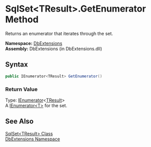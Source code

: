 SqlSet&lt;TResult>.GetEnumerator Method
=======================================
Returns an enumerator that iterates through the set.

**Namespace:** [DbExtensions][1]  
**Assembly:** DbExtensions (in DbExtensions.dll)

Syntax
------

```csharp
public IEnumerator<TResult> GetEnumerator()
```

### Return Value
Type: [IEnumerator][2]&lt;[TResult][3]>  
A [IEnumerator&lt;T>][2] for the set.

See Also
--------
[SqlSet&lt;TResult> Class][3]  
[DbExtensions Namespace][1]  

[1]: ../README.md
[2]: http://msdn.microsoft.com/en-us/library/78dfe2yb
[3]: README.md
